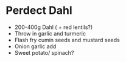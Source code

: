 # Perdect Dahl

* 200-400g Dahl ( + red lentils?)
* Throw in garlic and turmeric
* Flash fry cumin seeds and mustard seeds
* Onion garlic add
* Sweet potato/ spinach?
